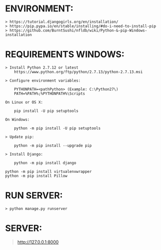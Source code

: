 # ENVIRONMENT:
    > https://tutorial.djangogirls.org/en/installation/
	> https://pip.pypa.io/en/stable/installing/#do-i-need-to-install-pip
	> https://github.com/BurntSushi/nfldb/wiki/Python-&-pip-Windows-installation
	
# REQUIREMENTS WINDOWS:
	> Install Python 2.7.12 or latest 
		https://www.python.org/ftp/python/2.7.13/python-2.7.13.msi
		
	> Configure environment variables:
	
		PYTHONPATH=<pathPython> (Example: C:\Python27\)
		PATH=%PATH%;%PYTHONPATH%\Scripts
		
	On Linux or OS X:
	
		pip install -U pip setuptools

	On Windows:
	
		python -m pip install -U pip setuptools
		
	> Update pip:
	
		python -m pip install --upgrade pip
		
	> Install Django:
	
		python -m pip install django

	python -m pip install virtualenvwrapper
	python -m pip install Pillow

# RUN SERVER:
    > python manage.py runserver

# SERVER:

   > http://127.0.0.1:8000